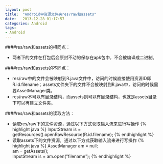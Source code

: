 ```yaml
---
layout: post
title:  "Android中资源文件夹res/raw和assets"
date:   2013-12-28 01:17:57
categories: Android
tags:
- Android
---
```


####res/raw和assets的相同点：

- 两者下的文件在打包后会原封不动的保存在apk包中，不会被编译成二进制。

####res/raw和assets的不同点：
- res/raw中的文件会被映射到R.java文件中，访问的时候直接使用资源ID即R.id.filename；assets文件夹下的文件不会被映射到R.java中，访问的时候需要AssetManager类。
- res/raw不可以有目录结构，而assets则可以有目录结构，也就是assets目录下可以再建立文件夹。

####res/raw和assets的读取方法：
- 读取res/raw下的文件资源，通过以下方式获取输入流来进行写操作
	{% highlight java %}
		InputStream is = getResources().openRawResource(R.id.filename);
	{% endhighlight %}
- 读取assets下的文件资源，通过以下方式获取输入流来进行写操作
	{% highlight java %}
		AssetManager am = null;  
		am = getAssets();  
		InputStream is = am.open("filename");
	{% endhighlight %}